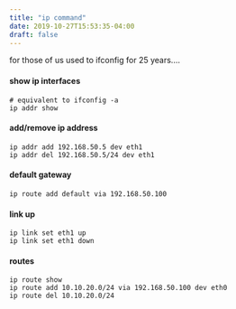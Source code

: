 ```yaml
---
title: "ip command"
date: 2019-10-27T15:53:35-04:00
draft: false
---
```


for those of us used to ifconfig for 25 years....

#### show ip interfaces
```
# equivalent to ifconfig -a
ip addr show
```

#### add/remove ip address
```
ip addr add 192.168.50.5 dev eth1
ip addr del 192.168.50.5/24 dev eth1
```

#### default gateway
```
ip route add default via 192.168.50.100
```

#### link up
```
ip link set eth1 up
ip link set eth1 down
```

#### routes
```
ip route show
ip route add 10.10.20.0/24 via 192.168.50.100 dev eth0
ip route del 10.10.20.0/24
```


